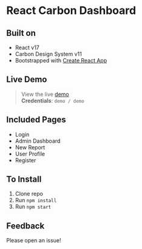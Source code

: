# React Carbon Dashboard

## Built on
- React v17
- Carbon Design System v11
- Bootstrapped with [Create React App](https://github.com/facebook/create-react-app)

## Live Demo
> View the live [demo](http://dashboard-default.reactcarbon-dal10-b3c-4x1-514bd37ab295f8aeaf548c9dacf39708-0000.us-south.containers.appdomain.cloud) <br />
> **Credentials**: `demo / demo`

## Included Pages
- Login
- Admin Dashboard
- New Report
- User Profile
- Register

## To Install
1) Clone repo
2) Run `npm install`
3) Run `npm start`

## Feedback
Please open an issue!